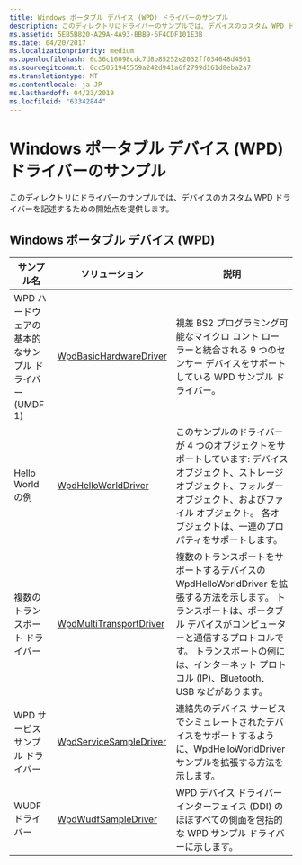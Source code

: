 ```yaml
---
title: Windows ポータブル デバイス (WPD) ドライバーのサンプル
description: このディレクトリにドライバーのサンプルでは、デバイスのカスタム WPD ドライバーを記述するための開始点を提供します。
ms.assetid: 5EB5B820-A29A-4A93-BBB9-6F4CDF101E3B
ms.date: 04/20/2017
ms.localizationpriority: medium
ms.openlocfilehash: 6c36c16098cdc7d8b85252e2032ff034648d4561
ms.sourcegitcommit: 0cc5051945559a242d941a6f2799d161d8eba2a7
ms.translationtype: MT
ms.contentlocale: ja-JP
ms.lasthandoff: 04/23/2019
ms.locfileid: "63342844"
---
```

# <a name="windows-portable-device-wpd-driver-samples"></a>Windows ポータブル デバイス (WPD) ドライバーのサンプル


このディレクトリにドライバーのサンプルでは、デバイスのカスタム WPD ドライバーを記述するための開始点を提供します。

## <a name="windows-portable-device-wpd"></a>Windows ポータブル デバイス (WPD)


| サンプル名                               | ソリューション                                                                   | 説明                                                                                                                                                                                                                                                           |
|-------------------------------------------|----------------------------------------------------------------------------|-----------------------------------------------------------------------------------------------------------------------------------------------------------------------------------------------------------------------------------------------------------------------|
| WPD ハードウェアの基本的なサンプル ドライバー (UMDF 1) | [WpdBasicHardwareDriver](https://go.microsoft.com/fwlink/p/?LinkId=620318)  | 視差 BS2 プログラミング可能なマイクロ コント ローラーと統合される 9 つのセンサー デバイスをサポートしている WPD サンプル ドライバー。                                                                                                                                              |
| Hello World の例                       | [WpdHelloWorldDriver](https://go.microsoft.com/fwlink/p/?LinkId=618008)     | このサンプルのドライバーが 4 つのオブジェクトをサポートしています: デバイス オブジェクト、ストレージ オブジェクト、フォルダー オブジェクト、およびファイル オブジェクト。 各オブジェクトは、一連のプロパティをサポートします。                                                                                                            |
| 複数のトランスポート ドライバー                    | [WpdMultiTransportDriver](https://go.microsoft.com/fwlink/p/?LinkId=618009) | 複数のトランスポートをサポートするデバイスの WpdHelloWorldDriver を拡張する方法を示します。 トランスポートは、ポータブル デバイスがコンピューターと通信するプロトコルです。 トランスポートの例には、インターネット プロトコル (IP)、Bluetooth、USB などがあります。 |
| WPD サービス サンプル ドライバー                 | [WpdServiceSampleDriver](https://go.microsoft.com/fwlink/p/?LinkId=618010)  | 連絡先のデバイス サービスでシミュレートされたデバイスをサポートするように、WpdHelloWorldDriver サンプルを拡張する方法を示します。                                                                                                                                      |
| WUDF ドライバー                               | [WpdWudfSampleDriver](https://go.microsoft.com/fwlink/p/?LinkId=618011)     | WPD デバイス ドライバー インターフェイス (DDI) のほぼすべての側面を包括的な WPD サンプル ドライバーに示します。                                                                                                                                                        |

 

 

 




